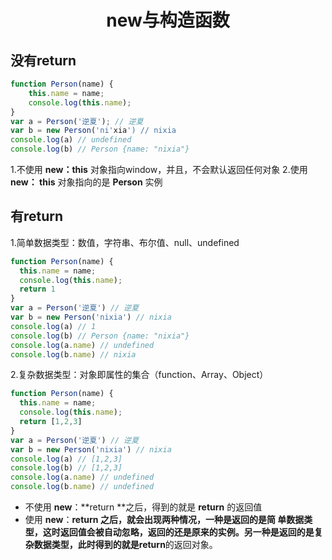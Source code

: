 # <center>new与构造函数</center>

## 没有return

```js
function Person(name) {
    this.name = name;
    console.log(this.name);
}
var a = Person('逆夏'); // 逆夏 
var b = new Person('ni'xia') // nixia
console.log(a) // undefined
console.log(b) // Person {name: "nixia"}
```

1.不使用 **new：this** 对象指向window，并且，不会默认返回任何对象
2.使用 **new： this** 对象指向的是 **Person** 实例

## 有**return**

1.简单数据类型：数值，字符串、布尔值、null、undefined

```javascript
function Person(name) {
  this.name = name;
  console.log(this.name);
  return 1
}
var a = Person('逆夏') // 逆夏
var b = new Person('nixia') // nixia 
console.log(a) // 1
console.log(b) // Person {name: "nixia"} 
console.log(a.name) // undefined
console.log(b.name) // nixia
```

2.复杂数据类型：对象即属性的集合（function、Array、Object）

```javascript
function Person(name) {
  this.name = name;
  console.log(this.name);
  return [1,2,3]
}
var a = Person('逆夏') // 逆夏
var b = new Person('nixia') // nixia 
console.log(a) // [1,2,3]
console.log(b) // [1,2,3]
console.log(a.name) // undefined
console.log(b.name) // undefined
```

- 不使用 **new**：**return **之后，得到的就是 **return** 的返回值
- 使用 **new**：**return **之后，就会出现两种情况，一种是返回的是简 单数据类型，这时返回值会被自动忽略，返回的还是原来的实例。另一种是返回的是复杂数据类型，此时得到的就是**return**的返回对象。

